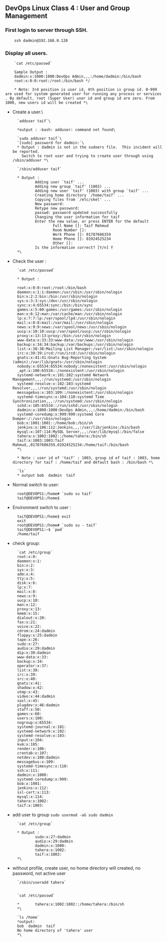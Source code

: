 ## DevOps Linux Class 4 : User and Group Management

### First login to server through SSH.

        ssh dadmin@192.168.0.120

### Display all users.

        `cat /etc/passwd`

        Sample Output : 
        dadmin:x:1000:1000:DevOps Admin,,,:/home/dadmin:/bin/bash
        root:x:0:0:root:/root:/bin/bash */

        * Note: 3rd position is user id, 4th position is group id. 0-999 are used for system generated user for running any process or services . By default, root (Super User) user id and group id are zero. From 1000, new users id will be created *\

* Create a user.\
  
        `adduser taif`\
  
        *output : -bash: adduser: command not found\

        `sudo adduser taif`\
        `[sudo] password for dadmin:`\
        * Output : dadmin is not in the sudoers file.  This incident will be reported.
          Switch to root user and trying to create user through using /sbin/adduser *\

        `/sbin/adduser taif`

        * Output : 
                Adding user `taif' ...
                Adding new group `taif' (1003) ...
                Adding new user `taif' (1003) with group `taif' ...
                Creating home directory `/home/taif' ...
                Copying files from `/etc/skel' ...
                New password:
                Retype new password:
                passwd: password updated successfully
                Changing the user information for taif
                Enter the new value, or press ENTER for the default
                        Full Name []: Taif Mahmud
                        Room Number []:
                        Work Phone []: 01787686359
                        Home Phone []: 01924525234
                        Other []:
                Is the information correct? [Y/n] Y
        *\

* Check the user :

        `cat /etc/passwd`

        * Output :

        root:x:0:0:root:/root:/bin/bash
        daemon:x:1:1:daemon:/usr/sbin:/usr/sbin/nologin
        bin:x:2:2:bin:/bin:/usr/sbin/nologin
        sys:x:3:3:sys:/dev:/usr/sbin/nologin
        sync:x:4:65534:sync:/bin:/bin/sync
        games:x:5:60:games:/usr/games:/usr/sbin/nologin
        man:x:6:12:man:/var/cache/man:/usr/sbin/nologin
        lp:x:7:7:lp:/var/spool/lpd:/usr/sbin/nologin
        mail:x:8:8:mail:/var/mail:/usr/sbin/nologin
        news:x:9:9:news:/var/spool/news:/usr/sbin/nologin
        uucp:x:10:10:uucp:/var/spool/uucp:/usr/sbin/nologin
        proxy:x:13:13:proxy:/bin:/usr/sbin/nologin
        www-data:x:33:33:www-data:/var/www:/usr/sbin/nologin
        backup:x:34:34:backup:/var/backups:/usr/sbin/nologin
        list:x:38:38:Mailing List Manager:/var/list:/usr/sbin/nologin
        irc:x:39:39:ircd:/run/ircd:/usr/sbin/nologin
        gnats:x:41:41:Gnats Bug-Reporting System (admin):/var/lib/gnats:/usr/sbin/nologin
        nobody:x:65534:65534:nobody:/nonexistent:/usr/sbin/nologin
        _apt:x:100:65534::/nonexistent:/usr/sbin/nologin
        systemd-network:x:101:102:systemd Network Management,,,:/run/systemd:/usr/sbin/nologin
        systemd-resolve:x:102:103:systemd Resolver,,,:/run/systemd:/usr/sbin/nologin
        messagebus:x:103:109::/nonexistent:/usr/sbin/nologin
        systemd-timesync:x:104:110:systemd Time Synchronization,,,:/run/systemd:/usr/sbin/nologin
        sshd:x:105:65534::/run/sshd:/usr/sbin/nologin
        dadmin:x:1000:1000:DevOps Admin,,,:/home/dadmin:/bin/bash
        systemd-coredump:x:999:999:systemd Core Dumper:/:/usr/sbin/nologin
        bob:x:1001:1001::/home/bob:/bin/sh
        jenkins:x:106:112:Jenkins,,,:/var/lib/jenkins:/bin/bash
        mysql:x:107:114:MySQL Server,,,:/var/lib/mysql:/bin/false
        tahera:x:1002:1002::/home/tahera:/bin/sh
        taif:x:1003:1003:Taif Mahmud,,01787686359,01924525234:/home/taif:/bin/bash
        *\

        * Note : user id of 'taif' : 1003, group id of taif : 1003, home directory for taif : /home/taif and default bash : /bin/bash *\

        `ls`
        * output bob  dadmin  taif

* Normal switch to user:

        root@DEVOPS1:/home# `sudo su taif`
        taif@DEVOPS1:/home$

* Environment switch to user :


        taif@DEVOPS1:/home$ exit
        exit
        root@DEVOPS1:/home# `sudo su - taif`
        taif@DEVOPS1:~$ `pwd`
        /home/taif

* check group:

        `cat /etc/group`
        root:x:0:
        daemon:x:1:
        bin:x:2:
        sys:x:3:
        adm:x:4:
        tty:x:5:
        disk:x:6:
        lp:x:7:
        mail:x:8:
        news:x:9:
        uucp:x:10:
        man:x:12:
        proxy:x:13:
        kmem:x:15:
        dialout:x:20:
        fax:x:21:
        voice:x:22:
        cdrom:x:24:dadmin
        floppy:x:25:dadmin
        tape:x:26:
        sudo:x:27:
        audio:x:29:dadmin
        dip:x:30:dadmin
        www-data:x:33:
        backup:x:34:
        operator:x:37:
        list:x:38:
        irc:x:39:
        src:x:40:
        gnats:x:41:
        shadow:x:42:
        utmp:x:43:
        video:x:44:dadmin
        sasl:x:45:
        plugdev:x:46:dadmin
        staff:x:50:
        games:x:60:
        users:x:100:
        nogroup:x:65534:
        systemd-journal:x:101:
        systemd-network:x:102:
        systemd-resolve:x:103:
        input:x:104:
        kvm:x:105:
        render:x:106:
        crontab:x:107:
        netdev:x:108:dadmin
        messagebus:x:109:
        systemd-timesync:x:110:
        ssh:x:111:
        dadmin:x:1000:
        systemd-coredump:x:999:
        bob:x:1001:
        jenkins:x:112:
        ssl-cert:x:113:
        mysql:x:114:
        tahera:x:1002:
        taif:x:1003:

* add user to group
        `sudo usermod -aG sudo dadmin`

        `cat /etc/group`

        * Output :
                sudo:x:27:dadmin
                audio:x:29:dadmin
                dadmin:x:1000:
                tahera:x:1002:
                taif:x:1003:
        *\

* without profile, create user, no home directory will created, no password, not active user

        `/sbin/useradd tahera`


        `cat /etc/passwd`

        *       tahera:x:1002:1002::/home/tahera:/bin/sh
        *\

        `ls /home`
        *output:
        bob  dadmin  taif
        No home directory of 'tahera' user
        *\
